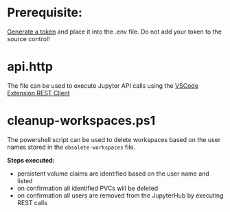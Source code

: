 # Prerequisite:
 [Generate a token](https://workspace.hubocean.earth/hub/token) and place it into the .env file. Do not add your token to the source control!

# api.http
The file can be used to execute Jupyter API calls using the [VSCode Extension REST Client](https://marketplace.visualstudio.com/items?itemName=humao.rest-client)

# cleanup-workspaces.ps1
The powershell script can be used to delete workspaces based on the user names stored in the `obsolete-workspaces` file.

**Steps executed:**
- persistent volume claims are identified based on the user name and listed
- on confirmation all identified PVCs will be deleted
- on confirmation all users are removed from the JupyterHub by executing REST calls